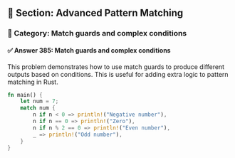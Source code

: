 ## 📘 Section: Advanced Pattern Matching
### 🔹 Category: Match guards and complex conditions
#### ✅ Answer 385: Match guards and complex conditions

This problem demonstrates how to use match guards to produce different outputs based on conditions. This is useful for adding extra logic to pattern matching in Rust.

```rust
fn main() {
    let num = 7;
    match num {
        n if n < 0 => println!("Negative number"),
        n if n == 0 => println!("Zero"),
        n if n % 2 == 0 => println!("Even number"),
        _ => println!("Odd number"),
    }
}
```
